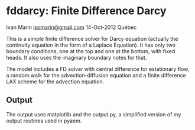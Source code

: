# fddarcy: Finite Difference Darcy #

Ivan Marin
ispmarin@gmail.com
14-Oct-2012 Québec

This is a simple finite difference solver for Darcy equation (actually the continuity equation in the form of a Laplace Equation). It has only two boundary conditions, one at the top and one at the bottom, with fixed heads. It also uses the imaginary boundary notes for that. 

The model includes a FD solver with central difference for estationary flow, a random walk for the advection-diffusion equation and a finite difference LAX scheme for the advection equation. 

## Output ##

The output uses matplotlib and the output.py, a simplified version of my output routines used in pyaem.
